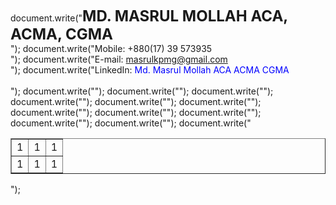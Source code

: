 document.write("<font size='5'><b>MD. MASRUL MOLLAH ACA, ACMA, CGMA</font></b><br/>");
document.write("Mobile: +880(17) 39 573935 <br/> ");
document.write("E-mail: <font color='blue'>masrulkpmg@gmail.com</font> <br/>");
document.write("LinkedIn: <font color='blue'>Md. Masrul Mollah ACA ACMA CGMA</font><br/><br/>");
document.write("<table border='1'>");
  document.write("<tr>");
  document.write("<td>1</td>");
  document.write("<td>1</td>");
  document.write("<td>1</td>");
  document.write("</tr>");
  document.write("<tr>");
  document.write("<td>1</td>");
  document.write("<td>1</td>");
  document.write("<td>1</td>");
  document.write("</tr>");
document.write("</table>");
